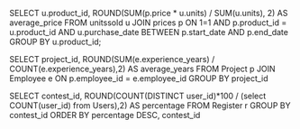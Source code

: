 SELECT 
    u.product_id, 
    ROUND(SUM(p.price * u.units) / SUM(u.units), 2) AS average_price
FROM unitssold u
JOIN prices p ON 1=1
    AND p.product_id = u.product_id
    AND u.purchase_date BETWEEN p.start_date AND p.end_date
GROUP BY u.product_id;

SELECT
    project_id,
    ROUND(SUM(e.experience_years) / COUNT(e.experience_years),2) AS average_years
FROM Project p
JOIN Employee e ON
    p.employee_id = e.employee_id
GROUP BY project_id

SELECT
    contest_id,
    ROUND(COUNT(DISTINCT user_id)*100 / (select COUNT(user_id) from Users),2) AS percentage
FROM Register r
GROUP BY contest_id
ORDER BY percentage DESC, contest_id
